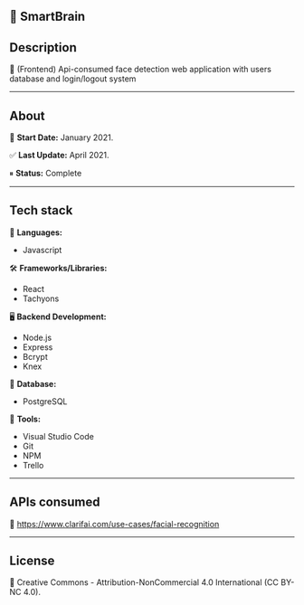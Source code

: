 ## 🧠 SmartBrain

## Description

🧠 (Frontend) Api-consumed face detection web application with users database and login/logout system
____


## About

📅 **Start Date:** January 2021.

✅ **Last Update:** April 2021.

⏸ **Status:** Complete
___


## Tech stack

💬 **Languages:**
 * Javascript
 

🛠 **Frameworks/Libraries:**
 * React
 * Tachyons


🖥️ **Backend Development:**
 * Node.js
 * Express
 * Bcrypt
 * Knex


💾 **Database:**
 * PostgreSQL
 

🧰 **Tools:**
 * Visual Studio Code
 * Git
 * NPM
 * Trello

___


## APIs consumed

🔰 https://www.clarifai.com/use-cases/facial-recognition
___


## License

📝 Creative Commons - Attribution-NonCommercial 4.0 International (CC BY-NC 4.0).
